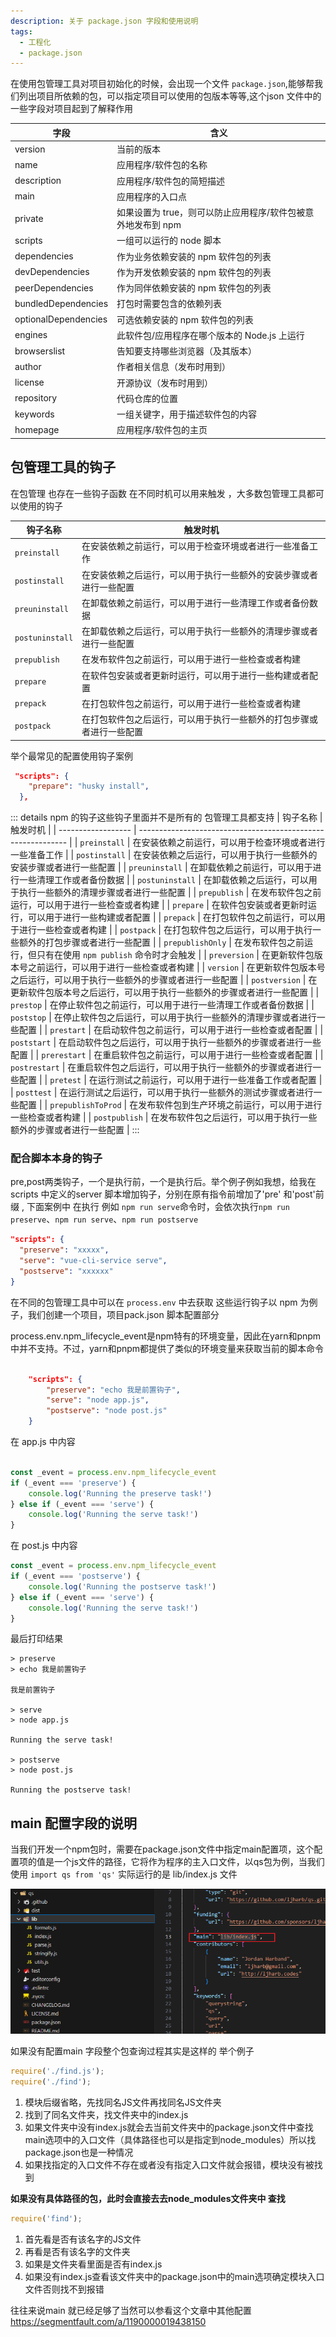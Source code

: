 ```yaml
---
description: 关于 package.json 字段和使用说明
tags:
  - 工程化
  - package.json
---
```


在使用包管理工具对项目初始化的时候，会出现一个文件 `package.json`,能够帮我们列出项目所依赖的包，可以指定项目可以使用的包版本等等,这个json 文件中的一些字段对项目起到了解释作用

| 字段                    | 含义                                                         |
| ----------------------- | ------------------------------------------------------------ |
| version                 | 当前的版本                                                   |
| name                    | 应用程序/软件包的名称                                        |
| description             | 应用程序/软件包的简短描述                                    |
| main                    | 应用程序的入口点                                             |
| private                 | 如果设置为 true，则可以防止应用程序/软件包被意外地发布到 npm |
| scripts                 | 一组可以运行的 node 脚本                                     |
| dependencies            | 作为业务依赖安装的 npm 软件包的列表                         |
| devDependencies         | 作为开发依赖安装的 npm 软件包的列表                         |
| peerDependencies        | 作为同伴依赖安装的 npm 软件包的列表                         |
| bundledDependencies     | 打包时需要包含的依赖列表                                     |
| optionalDependencies    | 可选依赖安装的 npm 软件包的列表                             |
| engines                 | 此软件包/应用程序在哪个版本的 Node.js 上运行                |
| browserslist            | 告知要支持哪些浏览器（及其版本）                             |
| author                  | 作者相关信息（发布时用到）                                   |
| license                 | 开源协议（发布时用到）                                       |
| repository              | 代码仓库的位置                                               |
| keywords                | 一组关键字，用于描述软件包的内容                             |
| homepage                | 应用程序/软件包的主页                                        |

## 包管理工具的钩子

在包管理 也存在一些钩子函数 在不同时机可以用来触发 ，大多数包管理工具都可以使用的钩子


| 钩子名称        | 触发时机                                                     |
| --------------- | ------------------------------------------------------------ |
| `preinstall`    | 在安装依赖之前运行，可以用于检查环境或者进行一些准备工作     |
| `postinstall`   | 在安装依赖之后运行，可以用于执行一些额外的安装步骤或者进行一些配置 |
| `preuninstall`  | 在卸载依赖之前运行，可以用于进行一些清理工作或者备份数据   |
| `postuninstall` | 在卸载依赖之后运行，可以用于执行一些额外的清理步骤或者进行一些配置 |
| `prepublish`    | 在发布软件包之前运行，可以用于进行一些检查或者构建           |
| `prepare`       | 在软件包安装或者更新时运行，可以用于进行一些构建或者配置     |
| `prepack`       | 在打包软件包之前运行，可以用于进行一些检查或者构建           |
| `postpack`      | 在打包软件包之后运行，可以用于执行一些额外的打包步骤或者进行一些配置 |

举个最常见的配置使用钩子案例
~~~json
 "scripts": {
    "prepare": "husky install",
  },
~~~

::: details npm 的钩子这些钩子里面并不是所有的 包管理工具都支持
| 钩子名称           | 触发时机                                                     |
| ------------------ | ------------------------------------------------------------ |
| `preinstall`       | 在安装依赖之前运行，可以用于检查环境或者进行一些准备工作     |
| `postinstall`      | 在安装依赖之后运行，可以用于执行一些额外的安装步骤或者进行一些配置 |
| `preuninstall`     | 在卸载依赖之前运行，可以用于进行一些清理工作或者备份数据   |
| `postuninstall`    | 在卸载依赖之后运行，可以用于执行一些额外的清理步骤或者进行一些配置 |
| `prepublish`       | 在发布软件包之前运行，可以用于进行一些检查或者构建           |
| `prepare`          | 在软件包安装或者更新时运行，可以用于进行一些构建或者配置     |
| `prepack`          | 在打包软件包之前运行，可以用于进行一些检查或者构建           |
| `postpack`         | 在打包软件包之后运行，可以用于执行一些额外的打包步骤或者进行一些配置 |
| `prepublishOnly`   | 在发布软件包之前运行，但只有在使用 `npm publish` 命令时才会触发 |
| `preversion`       | 在更新软件包版本号之前运行，可以用于进行一些检查或者构建     |
| `version`          | 在更新软件包版本号之后运行，可以用于执行一些额外的步骤或者进行一些配置 |
| `postversion`      | 在更新软件包版本号之后运行，可以用于执行一些额外的步骤或者进行一些配置 |
| `prestop`          | 在停止软件包之前运行，可以用于进行一些清理工作或者备份数据   |
| `poststop`         | 在停止软件包之后运行，可以用于执行一些额外的清理步骤或者进行一些配置 |
| `prestart`         | 在启动软件包之前运行，可以用于进行一些检查或者配置           |
| `poststart`        | 在启动软件包之后运行，可以用于执行一些额外的步骤或者进行一些配置 |
| `prerestart`       | 在重启软件包之前运行，可以用于进行一些检查或者配置           |
| `postrestart`      | 在重启软件包之后运行，可以用于执行一些额外的步骤或者进行一些配置 |
| `pretest`          | 在运行测试之前运行，可以用于进行一些准备工作或者配置         |
| `posttest`         | 在运行测试之后运行，可以用于执行一些额外的测试步骤或者进行一些配置 |
| `prepublishToProd` | 在发布软件包到生产环境之前运行，可以用于进行一些检查或者构建 |
| `postpublish`      | 在发布软件包之后运行，可以用于执行一些额外的步骤或者进行一些配置 |
:::

### 配合脚本本身的钩子
pre,post两类钩子，一个是执行前，一个是执行后。举个例子例如我想，给我在scripts 中定义的server 脚本增加钩子，分别在原有指令前增加了'pre' 和'post'前缀 , 下面案例中 在执行 例如 `npm run serve`命令时，会依次执行`npm run preserve`、`npm run serve`、`npm run postserve`
~~~json
"scripts": {
  "preserve": "xxxxx",
  "serve": "vue-cli-service serve",
  "postserve": "xxxxxx"
}
~~~

在不同的包管理工具中可以在 `process.env` 中去获取 这些运行钩子以 npm 为例子，我们创建一个项目，项目pack.json 脚本配置部分

process.env.npm_lifecycle_event是npm特有的环境变量，因此在yarn和pnpm中并不支持。不过，yarn和pnpm都提供了类似的环境变量来获取当前的脚本命令

~~~json

	"scripts": {
		"preserve": "echo 我是前置钩子",
		"serve": "node app.js",
		"postserve": "node post.js"
	}
~~~

在 app.js 中内容

~~~js

const _event = process.env.npm_lifecycle_event
if (_event === 'preserve') {
	console.log('Running the preserve task!')
} else if (_event === 'serve') {
	console.log('Running the serve task!')
}

~~~

在 post.js 中内容

~~~js
const _event = process.env.npm_lifecycle_event
if (_event === 'postserve') {
	console.log('Running the postserve task!')
} else if (_event === 'serve') {
	console.log('Running the serve task!')
}

~~~

最后打印结果
~~~
> preserve
> echo 我是前置钩子

我是前置钩子

> serve
> node app.js

Running the serve task!

> postserve
> node post.js

Running the postserve task!
~~~

## main 配置字段的说明
当我们开发一个npm包时，需要在package.json文件中指定main配置项，这个配置项的值是一个js文件的路径，它将作为程序的主入口文件，以qs包为例，当我们使用 `import qs from 'qs'` 实际运行的是 lib/index.js 文件

![](/images/前端工程化_qsmain.png)

如果没有配置main 字段整个包查询过程其实是这样的 举个例子
~~~js
require('./find.js');
require('./find');
~~~
1. 模块后缀省略，先找同名JS文件再找同名JS文件夹
2. 找到了同名文件夹，找文件夹中的index.js
3. 如果文件夹中没有index.js就会去当前文件夹中的package.json文件中查找main选项中的入口文件（具体路径也可以是指定到node_modules）所以找package.json也是一种情况
4. 如果找指定的入口文件不存在或者没有指定入口文件就会报错，模块没有被找到

**如果没有具体路径的包，此时会直接去去node_modules文件夹中 查找**
~~~ js
require('find');
~~~
1. 首先看是否有该名字的JS文件
2. 再看是否有该名字的文件夹
3. 如果是文件夹看里面是否有index.js
4. 如果没有index.js查看该文件夹中的package.json中的main选项确定模块入口文件否则找不到报错

往往来说main 就已经足够了当然可以参看这个文章中其他配置  https://segmentfault.com/a/1190000019438150